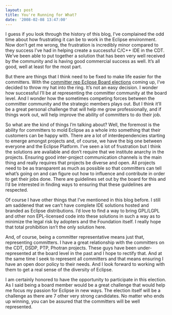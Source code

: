 ```yaml
---
layout: post
title: You're Running for What?
date: '2008-02-08 13:47:00'
---
```



I guess if you look through the history of this blog, I’ve complained the odd time about how frustrating it can be to work in the Eclipse environment. Now don’t get me wrong, the frustration is incredibly minor compared to they success I’ve had in helping create a successful C/C++ IDE in the CDT. We’ve been able to put together a solution that has been very well received by the community and is having good commercial success as well. It’s all good, well at least for the most part.

But there are things that I think need to be fixed to make life easier for the committers. With the [committer rep Eclipse Board elections](http://www.eclipse.org/org/elections/nominees.php) coming up, I’ve decided to throw my hat into the ring. It’s not an easy decision. I wonder how successful I’ll be at representing the committer community at the board level. And I wonder how the sometimes competing forces between the committer community and the strategic members plays out. But I think it’ll be a great personal challenge that will help me grow professionally, and if things work out, will help improve the ability of committers to do their job.

So what are the kind of things I’m talking about? Well, the foremost is the ability for committers to mold Eclipse as a whole into something that their customers can be happy with. There are a lot of interdependencies starting to emerge amongst projects and, of course, we have the big one between everyone and the Eclipse Platform. I’ve seen a lot of frustration but I think the solutions are available and don’t require that we institute anarchy in the projects. Ensuring good inter-project communication channels is the main thing and really requires that projects be diverse and open. All projects need to be as transparent as much as possible so that committers can tell what’s going on and can figure out how to influence and contribute in order to get their jobs done. There are guidelines set out by the board for this and I’d be interested in finding ways to ensuring that these guidelines are respected.

Of course I have other things that I’ve mentioned in this blog before. I still am saddened that we can’t have complete IDE solutions hosted and branded as Eclipse distributions. I’d love to find a way to bring GPL/LGPL and other non EPL-licensed code into these solutions in such a way as to minimize the legal risk by adopters and the Foundation itself. I really hope that total prohibition isn’t the only solution here.

And, of course, being a committer representative means just that, representing committers. I have a great relationship with the committers on the CDT, DSDP, PTP, Photran projects. These guys have been under-represented at the board level in the past and I hope to rectify that. And at the same time I seek to represent all committers and that means ensuring I have an open door policy to their needs. And I look forward to working with them to get a real sense of the diversity of Eclipse.

I am certainly honored to have the opportunity to participate in this election. As I said being a board member would be a great challenge that would help me focus my passion for Eclipse in new ways. The election itself will be a challenge as there are 7 other very strong candidates. No matter who ends up winning, you can be assured that the committers will be well represented.


